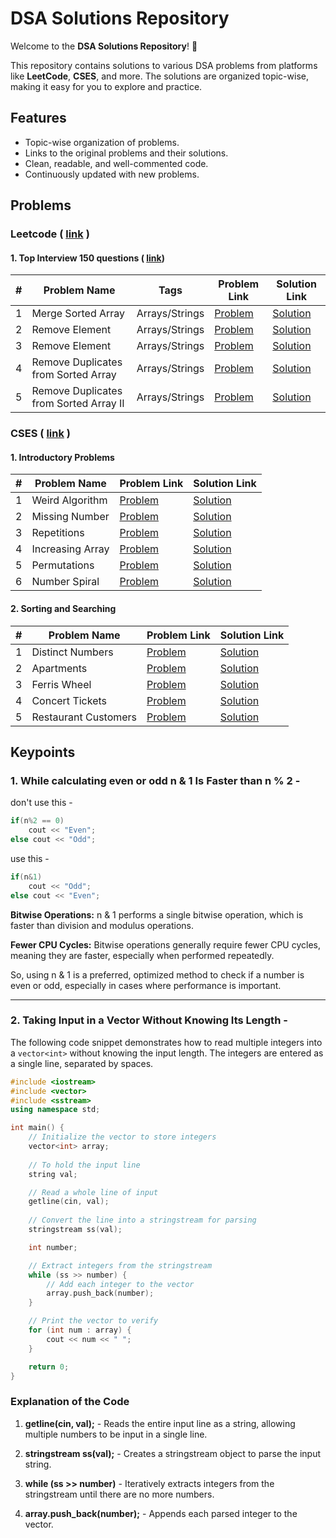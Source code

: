 
# DSA Solutions Repository

Welcome to the **DSA Solutions Repository**! 🎯 

This repository contains solutions to various DSA problems from platforms like **LeetCode**, **CSES**, and more. The solutions are organized topic-wise, making it easy for you to explore and practice.

## Features
- Topic-wise organization of problems.
- Links to the original problems and their solutions.
- Clean, readable, and well-commented code.
- Continuously updated with new problems.

## Problems

### Leetcode ( [link](https://leetcode.com) )

#### 1. Top Interview 150 questions ( [link](https://leetcode.com/studyplan/top-interview-150/))

| #   | Problem Name               | Tags   | Problem Link                                   | Solution Link                            |
|-----|---------------------|------------|-----------------------------------------------|------------------------------------------|
| 1   | Merge Sorted Array              | Arrays/Strings                   | [Problem](https://leetcode.com/problems/merge-sorted-array/description/?envType=study-plan-v2&envId=top-interview-150) | [Solution](./leetcode/top%20150%20interview/Array-strings/merge_sorted_array.cpp) |
| 2   | Remove Element             | Arrays/Strings   | [Problem](https://leetcode.com/problems/remove-element/?envType=study-plan-v2&envId=top-interview-150) | [Solution](./leetcode/top%20150%20interview/Array-strings/remove_element.cpp) |
| 3   | Remove Element             | Arrays/Strings   | [Problem](https://leetcode.com/problems/remove-element/?envType=study-plan-v2&envId=top-interview-150) | [Solution](./leetcode/top%20150%20interview/Array-strings/remove_element.cpp) |
| 4   | Remove Duplicates from Sorted Array             | Arrays/Strings   | [Problem](https://leetcode.com/problems/remove-duplicates-from-sorted-array/?envType=study-plan-v2&envId=top-interview-150) | [Solution](./leetcode/top%20150%20interview/Array-strings/remove_duplicates_from_sorted_array.cpp) |
| 5   | Remove Duplicates from Sorted Array II             | Arrays/Strings   | [Problem](https://leetcode.com/problems/remove-duplicates-from-sorted-array-ii/?envType=study-plan-v2&envId=top-interview-150) | [Solution](./leetcode/top%20150%20interview/Array-strings/remove_duplicate_from_sorted_array_II.cpp) |

### CSES ( [link](https://cses.fi/problemset/) )

#### 1. Introductory Problems

| #   | Problem Name               | Problem Link                                   | Solution Link                            |
|-----|----------------------|-----------------------------------------------|------------------------------------------|
| 1   | Weird Algorithm              | [Problem](https://cses.fi/problemset/task/1068) | [Solution](./CSES/Introductory%20problems/weird-algorithm.cpp) |
| 2   | Missing Number              | [Problem](https://cses.fi/problemset/task/1083) | [Solution](./CSES/Introductory%20problems/missing-number.cpp) |
| 3   | Repetitions              | [Problem](https://cses.fi/problemset/task/1069) | [Solution](./CSES/Introductory%20problems/repetitions.cpp) |
| 4   | Increasing Array              | [Problem](https://cses.fi/problemset/task/1094) | [Solution](./CSES/Introductory%20problems/increasing_array.cpp) |
| 5   | Permutations             | [Problem](https://cses.fi/problemset/task/1070) | [Solution](./CSES/Introductory%20problems/permutations.cpp) |
| 6   | Number Spiral              | [Problem](https://cses.fi/problemset/task/1071) | [Solution](./CSES/Introductory%20problems/number_spiral.cpp) |

#### 2. Sorting and Searching

| #   | Problem Name               | Problem Link                                   | Solution Link                            |
|-----|----------------------|-----------------------------------------------|------------------------------------------|
| 1   | Distinct Numbers              | [Problem](https://cses.fi/problemset/task/1621) | [Solution](./CSES/sorting%20and%20searching/distinct_numbers.cpp) |
| 2   | Apartments              | [Problem](https://cses.fi/problemset/task/1084) | [Solution](./CSES/sorting%20and%20searching/apartments.cpp) |
| 3   | Ferris Wheel              | [Problem](https://cses.fi/problemset/task/1090) | [Solution](./CSES/sorting%20and%20searching/ferris_wheel.cpp) |
| 4   | Concert Tickets              | [Problem](https://cses.fi/problemset/task/1091) | [Solution](./CSES/sorting%20and%20searching/concert_tickets.cpp) |
| 5   | Restaurant Customers             | [Problem](https://cses.fi/problemset/task/1619) | [Solution](./CSES/sorting%20and%20searching/restaurant_customers.cpp) |




## Keypoints

### 1. While calculating even or odd n & 1 Is Faster than n % 2 - 

don't use this - 
```cpp
if(n%2 == 0)
    cout << "Even";
else cout << "Odd";

```
use this - 
```cpp
if(n&1) 
    cout << "Odd";
else cout << "Even";
```

**Bitwise Operations:** n & 1 performs a single bitwise operation, which is faster than division and modulus operations.

**Fewer CPU Cycles:** Bitwise operations generally require fewer CPU cycles, meaning they are faster, especially when performed repeatedly.

So, using n & 1 is a preferred, optimized method to check if a number is even or odd, especially in cases where performance is important.

---

### 2. Taking Input in a Vector Without Knowing Its Length - 

The following code snippet demonstrates how to read multiple integers into a `vector<int>` without knowing the input length. The integers are entered as a single line, separated by spaces.

```cpp
#include <iostream>
#include <vector>
#include <sstream>
using namespace std;

int main() {
    // Initialize the vector to store integers
    vector<int> array;                         
    
    // To hold the input line
    string val;         

    // Read a whole line of input
    getline(cin, val);  
    
    // Convert the line into a stringstream for parsing
    stringstream ss(val);  

    int number;

    // Extract integers from the stringstream
    while (ss >> number) {  
        // Add each integer to the vector
        array.push_back(number);  
    }

    // Print the vector to verify
    for (int num : array) {
        cout << num << " ";
    }

    return 0;
}
```

### Explanation of the Code

1. **getline(cin, val);** - Reads the entire input line as a string, allowing multiple numbers to be input in a single line.

2. **stringstream ss(val);** - Creates a stringstream object to parse the input string.

3. **while (ss >> number)** - Iteratively extracts integers from the stringstream until there are no more numbers.

4. **array.push_back(number);** - Appends each parsed integer to the vector.